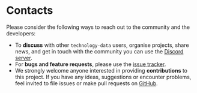 # Contacts

Please consider the following ways to reach out to the community and the developers:

* To **discuss** with other `technology-data` users, organise projects, share news, and get in touch with the community you can use the [Discord server](https://discord.gg/T7YZbnVU).
* For **bugs and feature requests**, please use the [issue tracker](https://github.com/PyPSA/technology-data/issues).
* We strongly welcome anyone interested in providing **contributions** to this project. If you have any ideas, suggestions or encounter problems, feel invited to file issues or make pull requests on [GitHub](https://github.com/PyPSA/technology-data).
